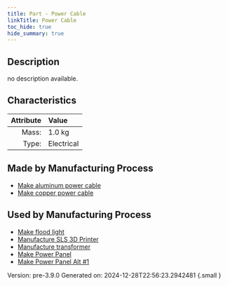 ```yaml
---
title: Part - Power Cable
linkTitle: Power Cable
toc_hide: true
hide_summary: true
---
```


## Description
no description available.

## Characteristics

| Attribute      | Value |
|--------:|:------|
|Mass:|1.0 kg|
|Type:|Electrical|

## Made by Manufacturing Process

- [Make aluminum power cable](/docs/definitions/process/make-aluminum-power-cable)
- [Make copper power cable](/docs/definitions/process/make-copper-power-cable)

## Used by Manufacturing Process

- [Make flood light](/docs/definitions/process/make-flood-light)
- [Manufacture SLS 3D Printer](/docs/definitions/process/manufacture-sls-3d-printer)
- [Manufacture transformer](/docs/definitions/process/manufacture-transformer)
- [Make Power Panel](/docs/definitions/process/make-power-panel)
- [Make Power Panel Alt #1](/docs/definitions/process/make-power-panel-alt--1)


Version: pre-3.9.0 Generated on: 2024-12-28T22:56:23.2942481
{.small }

